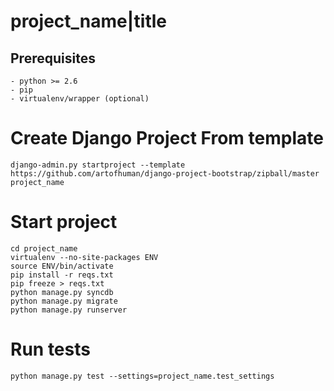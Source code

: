 # project_name|title
## Prerequisites

    - python >= 2.6
    - pip
    - virtualenv/wrapper (optional)

# Create Django Project From template

    django-admin.py startproject --template https://github.com/artofhuman/django-project-bootstrap/zipball/master project_name

# Start project

    cd project_name
    virtualenv --no-site-packages ENV
    source ENV/bin/activate
    pip install -r reqs.txt
    pip freeze > reqs.txt
    python manage.py syncdb
    python manage.py migrate
    python manage.py runserver

# Run tests

    python manage.py test --settings=project_name.test_settings
